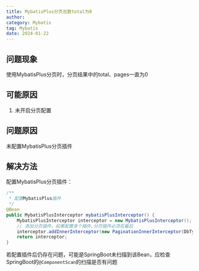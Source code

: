 ```yaml
---
title: MybatisPlus分页总数total为0
author:
category: Mybatis
tag: Mybatis
date: 2024-01-22
---
```


## 问题现象

使用MybatisPlus分页时，分页结果中的total、pages一直为0

## 可能原因

1. 未开启分页配置

## 问题原因

未配置MybatisPlus分页插件

## 解决方法

配置MybatisPlus分页插件：

```java
/**
 * 配置MybatisPlus插件
 */
@Bean
public MybatisPlusInterceptor mybatisPlusInterceptor() {
    MybatisPlusInterceptor interceptor = new MybatisPlusInterceptor();
    // 添加分页插件。如果配置多个插件,分页插件必须在最后
    interceptor.addInnerInterceptor(new PaginationInnerInterceptor(DbType.MYSQL));
    return interceptor;
}
```

若配置插件后仍存在问题，可能是SpringBoot未扫描到该Bean，应检查SpringBoot的`@ComponentScan`的扫描是否有问题
